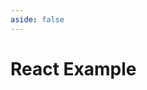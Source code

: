 ```yaml
---
aside: false
---
```


# React Example

<script setup>
import Demo from '../components/DemoComp.vue'
</script>

<Demo url="https://stackblitz.com/github/willnguyen1312/zoom-image/tree/main/examples/with-react?embed=1&theme=dark" />
